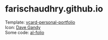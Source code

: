 # farischaudhry.github.io

Template: [vcard-personal-portfolio](https://github.com/codewithsadee/vcard-personal-portfolio) \
Icon: [Dave Gandy](https://icon-icons.com/icon/code/73620)\
Some code: [al-folio](https://github.com/alshedivat/al-folio)
